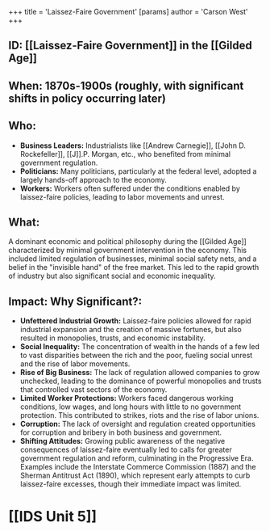 +++
 title = 'Laissez-Faire Government'
[params]
	author = 'Carson West'
+++
## ID: [[Laissez-Faire Government]] in the [[Gilded Age]]

## When: 1870s-1900s (roughly, with significant shifts in policy occurring later)

## Who: 
* **Business Leaders:**  Industrialists like [[Andrew Carnegie]], [[John D. Rockefeller]], [[J]].P. Morgan, etc., who benefited from minimal government regulation.
* **Politicians:**  Many politicians, particularly at the federal level, adopted a largely hands-off approach to the economy.
* **Workers:**  Workers often suffered under the conditions enabled by laissez-faire policies, leading to labor movements and unrest.

## What: 
A dominant economic and political philosophy during the [[Gilded Age]] characterized by minimal government intervention in the economy. This included limited regulation of businesses, minimal social safety nets, and a belief in the "invisible hand" of the free market.  This led to the rapid growth of industry but also significant social and economic inequality.

## Impact: Why Significant?:
* **Unfettered Industrial Growth:** Laissez-faire policies allowed for rapid industrial expansion and the creation of massive fortunes, but also resulted in monopolies, trusts, and economic instability.
* **Social Inequality:** The concentration of wealth in the hands of a few led to vast disparities between the rich and the poor, fueling social unrest and the rise of labor movements.
* **Rise of Big Business:**  The lack of regulation allowed companies to grow unchecked, leading to the dominance of powerful monopolies and trusts that controlled vast sectors of the economy.
* **Limited Worker Protections:**  Workers faced dangerous working conditions, low wages, and long hours with little to no government protection. This contributed to strikes, riots and the rise of labor unions.
* **Corruption:**  The lack of oversight and regulation created opportunities for corruption and bribery in both business and government.
* **Shifting Attitudes:**  Growing public awareness of the negative consequences of laissez-faire eventually led to calls for greater government regulation and reform, culminating in the Progressive Era.  Examples include the Interstate Commerce Commission (1887) and the Sherman Antitrust Act (1890), which represent early attempts to curb laissez-faire excesses, though their immediate impact was limited.

# [[IDS Unit 5]]